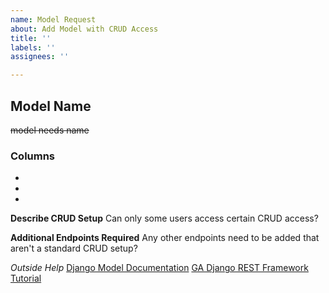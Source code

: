 ```yaml
---
name: Model Request
about: Add Model with CRUD Access
title: ''
labels: ''
assignees: ''

---
```


## Model Name
~~model needs name~~

### Columns
*
*
*

**Describe CRUD Setup**
Can only some users access certain CRUD access? 

**Additional Endpoints Required**
Any other endpoints need to be added that aren't a standard CRUD setup?

_Outside Help_
[Django Model Documentation](https://docs.djangoproject.com/en/2.1/ref/models/fields/)
[GA Django REST Framework Tutorial](https://git.generalassemb.ly/seir-622/django-rest-framework)
